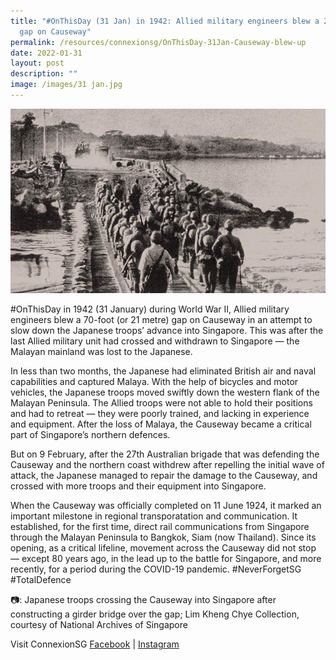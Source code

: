 ```yaml
---
title: "#OnThisDay (31 Jan) in 1942: Allied military engineers blew a 21 metre
  gap on Causeway"
permalink: /resources/connexionsg/OnThisDay-31Jan-Causeway-blew-up
date: 2022-01-31
layout: post
description: ""
image: /images/31 jan.jpg
---
```

![](/images/31%20jan.jpg)

#OnThisDay in 1942 (31 January) during World War II, Allied military engineers blew a 70-foot (or 21 metre) gap on Causeway in an attempt to slow down the Japanese troops’ advance into Singapore. This was after the last Allied military unit had crossed and withdrawn to Singapore — the Malayan mainland was lost to the Japanese.

In less than two months, the Japanese had eliminated British air and naval capabilities and captured Malaya. With the help of bicycles and motor vehicles, the Japanese troops moved swiftly down the western flank of the Malayan Peninsula. The Allied troops were not able to hold their positions and had to retreat — they were poorly trained, and lacking in experience and equipment. After the loss of Malaya, the Causeway became a critical part of Singapore’s northern defences.

But on 9 February, after the 27th Australian brigade that was defending the Causeway and the northern coast withdrew after repelling the initial wave of attack, the Japanese managed to repair the damage to the Causeway, and crossed with more troops and their equipment into Singapore.

When the Causeway was officially completed on 11 June 1924, it marked an important milestone in regional transporatation and communication. It established, for the first time, direct rail communications from Singapore through the Malayan Peninsula to Bangkok, Siam (now Thailand). Since its opening, as a critical lifeline, movement across the Causeway did not stop — except 80 years ago, in the lead up to the battle for Singapore, and more recently, for a period during the COVID-19 pandemic. #NeverForgetSG #TotalDefence

📷: Japanese troops crossing the Causeway into Singapore after constructing a girder bridge over the gap; Lim Kheng Chye Collection, courtesy of National Archives of Singapore

Visit ConnexionSG [Facebook](https://www.facebook.com/ConnexionSG) | [Instagram](https://www.instagram.com/connexionsg/)
